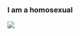 ### I am a homosexual
<img align="center" src="https://github-readme-stats.vercel.app/api/?username=Pikkel&theme=radical"/>
